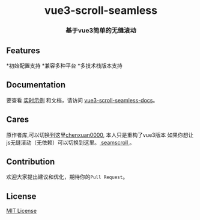 <h1 align="center">vue3-scroll-seamless</h1>

<h3 align="center">
基于vue3简单的无缝滚动

</h3>



## Features 

*初始配置支持
*兼容多种平台
*多技术栈版本支持

## Documentation
要查看 [实时示例](https://xiaofulzm.github.io/vue3-scroll-seamless/guide/01-basic.html) 和文档，请访问 [vue3-scroll-seamless-docs](https://xiaofulzm.github.io/vue3-scroll-seamless/)。

## Cares
原作者库,可以切换到这里[chenxuan0000](https://github.com/chenxuan0000/vue-seamless-scroll), 本人只是重构了vue3版本
如果你想让js无缝滚动（无依赖）可以切换到这里。[ seamscroll ](https://github.com/chenxuan0000/seamless-scroll)。

## Contribution
欢迎大家提出建议和优化，期待你的`Pull Request`。

## License
[ MIT License ](LICENSE)
